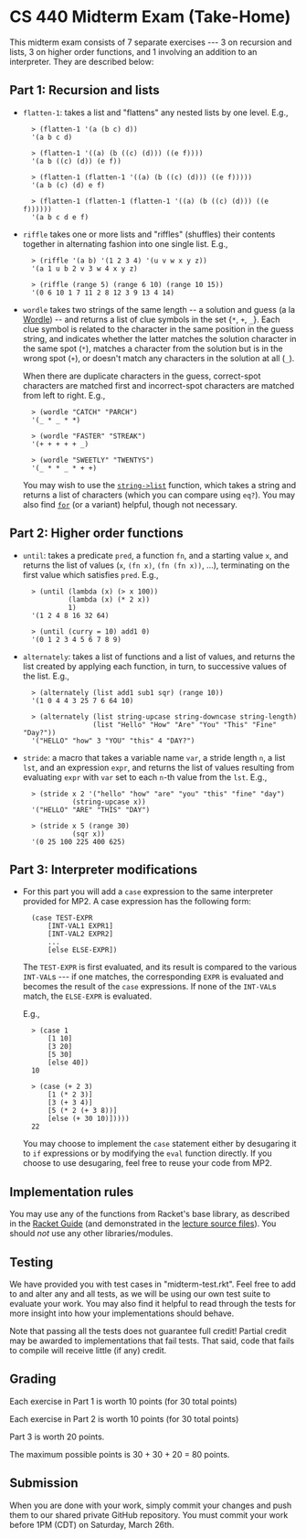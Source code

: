 CS 440 Midterm Exam (Take-Home)
===============================

This midterm exam consists of 7 separate exercises --- 3 on recursion and lists, 3 on higher order functions, and 1 involving an addition to an interpreter. They are described below:

## Part 1: Recursion and lists

- `flatten-1`: takes a list and "flattens" any nested lists by one level. E.g.,

        > (flatten-1 '(a (b c) d))
        '(a b c d)
        
        > (flatten-1 '((a) (b ((c) (d))) ((e f))))     
        '(a b ((c) (d)) (e f))
        
        > (flatten-1 (flatten-1 '((a) (b ((c) (d))) ((e f)))))
        '(a b (c) (d) e f)
        
        > (flatten-1 (flatten-1 (flatten-1 '((a) (b ((c) (d))) ((e f))))))
        '(a b c d e f)
        
- `riffle` takes one or more lists and "riffles" (shuffles) their contents together in alternating fashion into one single list. E.g.,

        > (riffle '(a b) '(1 2 3 4) '(u v w x y z))
        '(a 1 u b 2 v 3 w 4 x y z)
                         
        > (riffle (range 5) (range 6 10) (range 10 15))
        '(0 6 10 1 7 11 2 8 12 3 9 13 4 14)                         

- `wordle` takes two strings of the same length -- a solution and guess (a la [Wordle](https://www.nytimes.com/games/wordle/index.html)) -- and returns a list of clue symbols in the set {`*`, `+`, `_`}. Each clue symbol is related to the character in the same position in the guess string, and indicates whether the latter matches the solution character in the same spot (`*`), matches a character from the solution but is in the wrong spot (`+`), or doesn't match any characters in the solution at all (`_`).

    When there are duplicate characters in the guess, correct-spot characters are matched first and incorrect-spot characters are matched from left to right. E.g.,

        > (wordle "CATCH" "PARCH")   
        '(_ * _ * *)

        > (wordle "FASTER" "STREAK") 
        '(+ + + + + _)

        > (wordle "SWEETLY" "TWENTYS")
        '(_ * * _ * + +)
    
    You may wish to use the [`string->list`](https://docs.racket-lang.org/reference/strings.html#%28def._%28%28quote._~23~25kernel%29._string-~3elist%29%29) function, which takes a string and returns a list of characters (which you can compare using `eq?`). You may also find [`for`](https://docs.racket-lang.org/reference/for.html) (or a variant) helpful, though not necessary.
  
## Part 2: Higher order functions

- `until`: takes a predicate `pred`, a function `fn`, and a starting value `x`, and returns the list of values (`x`, `(fn x)`, `(fn (fn x))`, ...), terminating on the first value which satisfies `pred`. E.g.,

        > (until (lambda (x) (> x 100))
                 (lambda (x) (* 2 x))
                 1)
        '(1 2 4 8 16 32 64)
        
        > (until (curry = 10) add1 0)
        '(0 1 2 3 4 5 6 7 8 9)
        
- `alternately`: takes a list of functions and a list of values, and returns the list created by applying each function, in turn, to successive values of the list. E.g.,

        > (alternately (list add1 sub1 sqr) (range 10))
        '(1 0 4 4 3 25 7 6 64 10)

        > (alternately (list string-upcase string-downcase string-length)
                       (list "Hello" "How" "Are" "You" "This" "Fine" "Day?"))
        '("HELLO" "how" 3 "YOU" "this" 4 "DAY?")
        
- `stride`: a macro that takes a variable name `var`, a stride length `n`, a list `lst`, and an expression `expr`, and returns the list of values resulting from evaluating `expr` with `var` set to each `n`-th value from the `lst`. E.g.,

        > (stride x 2 '("hello" "how" "are" "you" "this" "fine" "day")
                  (string-upcase x))
        '("HELLO" "ARE" "THIS" "DAY")

        > (stride x 5 (range 30)
                  (sqr x))
        '(0 25 100 225 400 625)

## Part 3: Interpreter modifications

- For this part you will add a `case` expression to the same interpreter provided for MP2. A case expression has the following form:

        (case TEST-EXPR
            [INT-VAL1 EXPR1]
            [INT-VAL2 EXPR2]
            ...
            [else ELSE-EXPR])

    The `TEST-EXPR` is first evaluated, and its result is compared to the various `INT-VAL`s --- if one matches, the corresponding `EXPR` is evaluated and becomes the result of the `case` expressions. If none of the `INT-VAL`s match, the `ELSE-EXPR` is evaluated.
    
    E.g.,
    
        > (case 1
            [1 10]
            [3 20]
            [5 30]
            [else 40])
        10    
        
        > (case (+ 2 3)
            [1 (* 2 3)]
            [3 (+ 3 4)]
            [5 (* 2 (+ 3 8))]
            [else (+ 30 10)]))))
        22
        
    You may choose to implement the `case` statement either by desugaring it to `if` expressions or by modifying the `eval` function directly. If you choose to use desugaring, feel free to reuse your code from MP2.
    
## Implementation rules

You may use any of the functions from Racket's base library, as described in the [Racket Guide](https://docs.racket-lang.org/guide/index.html) (and demonstrated in the [lecture source files](https://github.com/cs440lang/lectures/tree/completed)). You should *not* use any other libraries/modules. 

## Testing

We have provided you with test cases in "midterm-test.rkt". Feel free to add to and alter any and all tests, as we will be using our own test suite to evaluate your work. You may also find it helpful to read through the tests for more insight into how your implementations should behave.

Note that passing all the tests does not guarantee full credit! Partial credit may be awarded to implementations that fail tests. That said, code that fails to compile will receive little (if any) credit.

## Grading

Each exercise in Part 1 is worth 10 points (for 30 total points)

Each exercise in Part 2 is worth 10 points (for 30 total points)

Part 3 is worth 20 points.

The maximum possible points is 30 + 30 + 20 = 80 points.


## Submission

When you are done with your work, simply commit your changes and push them to
our shared private GitHub repository. You must commit your work before 1PM (CDT) on Saturday, March 26th. 